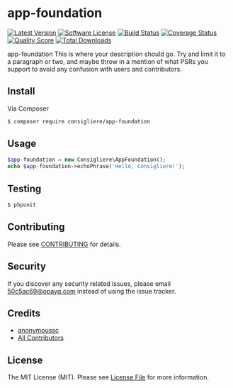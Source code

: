 # app-foundation

[![Latest Version](https://img.shields.io/github/release/consigliere/app-foundation.svg?style=flat-square)](https://github.com/consigliere/app-foundation/releases)
[![Software License](https://img.shields.io/badge/license-MIT-brightgreen.svg?style=flat-square)](LICENSE.md)
[![Build Status](https://img.shields.io/travis/consigliere/app-foundation/master.svg?style=flat-square)](https://travis-ci.org/consigliere/app-foundation)
[![Coverage Status](https://img.shields.io/scrutinizer/coverage/g/consigliere/app-foundation.svg?style=flat-square)](https://scrutinizer-ci.com/g/consigliere/app-foundation/code-structure)
[![Quality Score](https://img.shields.io/scrutinizer/g/consigliere/app-foundation.svg?style=flat-square)](https://scrutinizer-ci.com/g/consigliere/app-foundation)
[![Total Downloads](https://img.shields.io/packagist/dt/consigliere/app-foundation.svg?style=flat-square)](https://packagist.org/packages/consigliere/app-foundation)

app-foundation
This is where your description should go. Try and limit it to a paragraph or two, and maybe throw in a mention of what
PSRs you support to avoid any confusion with users and contributors.

## Install

Via Composer

``` bash
$ composer require consigliere/app-foundation
```

## Usage

``` php
$app-foundation = new Consigliere\AppFoundation();
echo $app-foundation->echoPhrase('Hello, Consigliere!');
```

## Testing

``` bash
$ phpunit
```

## Contributing

Please see [CONTRIBUTING](CONTRIBUTING.md) for details.

## Security

If you discover any security related issues, please email 50c5ac69@opayq.com instead of using the issue tracker.

## Credits

- [anonymoussc](https://github.com/consigliere)
- [All Contributors](../../contributors)

## License

The MIT License (MIT). Please see [License File](LICENSE.md) for more information.